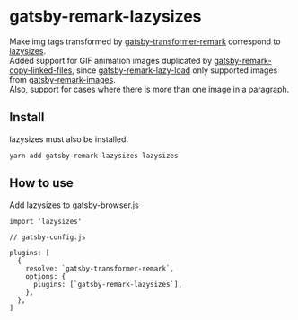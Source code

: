 # gatsby-remark-lazysizes

Make img tags transformed by [gatsby-transformer-remark](https://www.gatsbyjs.com/plugins/gatsby-transformer-remark/) correspond to [lazysizes](https://github.com/aFarkas/lazysizes).  
Added support for GIF animation images duplicated by [gatsby-remark-copy-linked-files](https://www.gatsbyjs.com/plugins/gatsby-remark-copy-linked-files/), since [gatsby-remark-lazy-load](https://www.gatsbyjs.com/plugins/gatsby-remark-lazy-load/) only supported images from [gatsby-remark-images](https://www.gatsbyjs.org/packages/gatsby-remark-images/).  
Also, support for cases where there is more than one image in a paragraph.  

## Install
lazysizes must also be installed.

```
yarn add gatsby-remark-lazysizes lazysizes
```

## How to use

Add lazysizes to gatsby-browser.js

```
import 'lazysizes'

```

```
// gatsby-config.js

plugins: [
  {
    resolve: `gatsby-transformer-remark`,
    options: {
      plugins: [`gatsby-remark-lazysizes`],
    },
  },
]
```